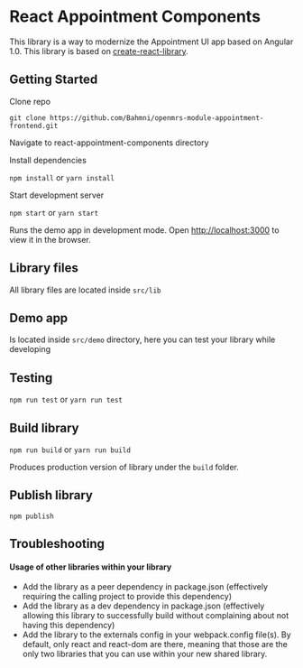 # React Appointment Components

This library is a way to modernize the Appointment UI app based on Angular 1.0.  This library is based on <a href="https://github.com/DimiMikadze/create-react-library/tree/master/src/lib" target="_blank">create-react-library</a>. 


## Getting Started

Clone repo

````
git clone https://github.com/Bahmni/openmrs-module-appointment-frontend.git
````

Navigate to react-appointment-components directory

Install dependencies

`npm install` or `yarn install`

Start development server

`npm start` or `yarn start`

Runs the demo app in development mode.
Open [http://localhost:3000](http://localhost:3000) to view it in the browser.

## Library files

All library files are located inside `src/lib`  

## Demo app

Is located inside `src/demo` directory, here you can test your library while developing

## Testing

`npm run test` or `yarn run test`

## Build library

`npm run build` or `yarn run build`

Produces production version of library under the `build` folder.

## Publish library

`npm publish`

## Troubleshooting

#### Usage of other libraries within your library

- Add the library as a peer dependency in package.json (effectively requiring the calling project to provide this dependency)
- Add the library as a dev dependency in package.json (effectively allowing this library to successfully build without complaining about not having this dependency)
- Add the library to the externals config in your webpack.config file(s). By default, only react and react-dom are there, meaning that those are the only two libraries that you can use within your new shared library.